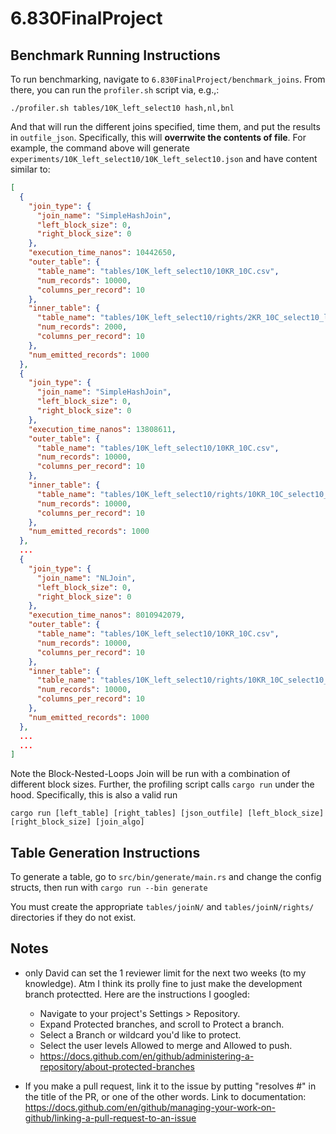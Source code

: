 # 6.830FinalProject

## Benchmark Running Instructions

To run benchmarking, navigate to `6.830FinalProject/benchmark_joins`. From there, you can run the `profiler.sh` script via, e.g.,:

```./profiler.sh tables/10K_left_select10 hash,nl,bnl```

And that will run the different joins specified, time them, and put the results in `outfile_json`. Specifically, this will **overrwite the contents of file**. For example, the command above will generate `experiments/10K_left_select10/10K_left_select10.json` and have content similar to:
```JSON
[
  {
    "join_type": {
      "join_name": "SimpleHashJoin",
      "left_block_size": 0,
      "right_block_size": 0
    },
    "execution_time_nanos": 10442650,
    "outer_table": {
      "table_name": "tables/10K_left_select10/10KR_10C.csv",
      "num_records": 10000,
      "columns_per_record": 10
    },
    "inner_table": {
      "table_name": "tables/10K_left_select10/rights/2KR_10C_select10_left5_right5.csv",
      "num_records": 2000,
      "columns_per_record": 10
    },
    "num_emitted_records": 1000
  },
  {
    "join_type": {
      "join_name": "SimpleHashJoin",
      "left_block_size": 0,
      "right_block_size": 0
    },
    "execution_time_nanos": 13808611,
    "outer_table": {
      "table_name": "tables/10K_left_select10/10KR_10C.csv",
      "num_records": 10000,
      "columns_per_record": 10
    },
    "inner_table": {
      "table_name": "tables/10K_left_select10/rights/10KR_10C_select10_left5_right5.csv",
      "num_records": 10000,
      "columns_per_record": 10
    },
    "num_emitted_records": 1000
  },
  ...
  {
    "join_type": {
      "join_name": "NLJoin",
      "left_block_size": 0,
      "right_block_size": 0
    },
    "execution_time_nanos": 8010942079,
    "outer_table": {
      "table_name": "tables/10K_left_select10/10KR_10C.csv",
      "num_records": 10000,
      "columns_per_record": 10
    },
    "inner_table": {
      "table_name": "tables/10K_left_select10/rights/10KR_10C_select10_left5_right5.csv",
      "num_records": 10000,
      "columns_per_record": 10
    },
    "num_emitted_records": 1000
  },
  ...
  ...
]
```

Note the Block-Nested-Loops Join will be run with a combination of different block sizes. Further, the profiling script calls `cargo run` under the hood. Specifically, this is also a valid run

```cargo run [left_table] [right_tables] [json_outfile] [left_block_size] [right_block_size] [join_algo]```

## Table Generation Instructions
   To generate a table, go to `src/bin/generate/main.rs` and change the config structs, then run with
   ```cargo run --bin generate```

   You must create the appropriate `tables/joinN/` and `tables/joinN/rights/` directories if they do not
   exist.

## Notes

- only David can set the 1 reviewer limit for the next two weeks (to my knowledge). Atm I think its prolly fine to just make the development branch protectted. Here are the instructions I googled:
    - Navigate to your project's Settings > Repository.
    - Expand Protected branches, and scroll to Protect a branch.
    - Select a Branch or wildcard you'd like to protect.  
    - Select the user levels Allowed to merge and Allowed to push.
    - https://docs.github.com/en/github/administering-a-repository/about-protected-branches

- If you make a pull request, link it to the issue by putting "resolves #<issue number>" in the title of the PR, or one of the other words. Link to documentation: https://docs.github.com/en/github/managing-your-work-on-github/linking-a-pull-request-to-an-issue



